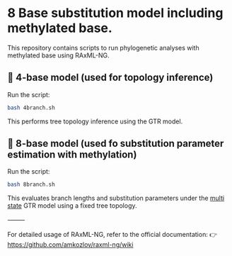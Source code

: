 

# 8 Base substitution model including methylated base.

This repository contains scripts to run phylogenetic analyses with methylated base using RAxML-NG.

## 🔹 4-base model (used for topology inference)

Run the script:

```bash
bash 4branch.sh
```

This performs tree topology inference using the GTR model.

## 🔹 8-base model (used fo substitution parameter estimation with methylation)

Run the script:

```sh
bash 8branch.sh
```

This evaluates branch lengths and substitution parameters under the [multi state](https://github.com/amkozlov/raxml-ng/wiki/Input-data#evolutionary-model:~:text=Morphological/multistate) GTR model using a fixed tree topology.

⸻

For detailed usage of RAxML-NG, refer to the official documentation:
👉 https://github.com/amkozlov/raxml-ng/wiki
